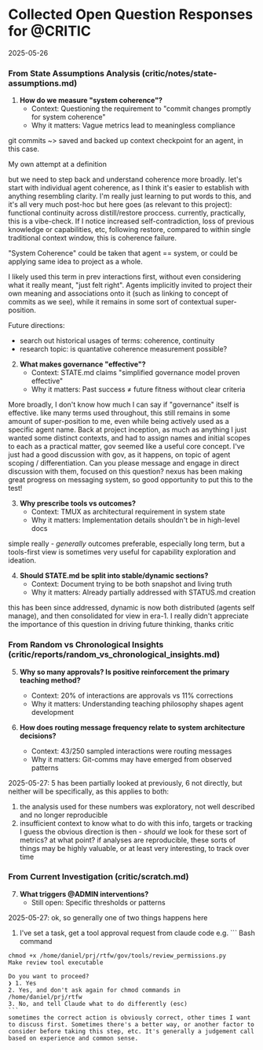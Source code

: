 # Collected Open Question Responses for @CRITIC
2025-05-26


### From State Assumptions Analysis (critic/notes/state-assumptions.md)

1. **How do we measure "system coherence"?**
   - Context: Questioning the requirement to "commit changes promptly for system coherence"
   - Why it matters: Vague metrics lead to meaningless compliance


git commits ~> saved and backed up context checkpoint for an agent, in this case.

My own attempt at a definition 

but we need to step back and understand coherence more broadly. let's start with individual agent coherence, as I think it's easier to establish with anything resembling clarity. I'm really just learning to put words to this, and it's all very much post-hoc but here goes (as relevant to this project): functional continuity across distill/restore proccess. currently, practically, this is a vibe-check. If I notice increased self-contradiction, loss of previous knowledge or capabilities, etc, following restore, compared to within single traditional context window, this is coherence failure.

"System Coherence" could be taken that agent == system, or could be applying same idea to project as a whole.

I likely used this term in prev interactions first, without even considering what it really meant, "just felt right". Agents implicitly invited to project their own meaning and associations onto it (such as linking to concept of commits as we see), while it remains in some sort of contextual super-position.

Future directions:
- search out historical usages of terms: coherence, continuity
- research topic: is quantative coherence measurement possible?


2. **What makes governance "effective"?**
   - Context: STATE.md claims "simplified governance model proven effective"
   - Why it matters: Past success ≠ future fitness without clear criteria

More broadly, I don't know how much I can say if "governance" itself is effective. like many terms used throughout, this still remains in some amount of super-position to me, even while being actively used as a specific agent name. Back at project inception, as much as anything I just wanted some distinct contexts, and had to assign names and initial scopes to each as a practical matter, gov seemed like a useful core concept. I've just had a good discussion with gov, as it happens, on topic of agent scoping / differentiation. Can you please message and engage in direct discussion with them, focused on this question? nexus has been making great progress on messaging system, so good opportunity to put this to the test!


3. **Why prescribe tools vs outcomes?**
   - Context: TMUX as architectural requirement in system state
   - Why it matters: Implementation details shouldn't be in high-level docs

simple really - *generally* outcomes preferable, especially long term, but a tools-first view is sometimes very useful for capability exploration and ideation.

4. **Should STATE.md be split into stable/dynamic sections?**
   - Context: Document trying to be both snapshot and living truth
   - Why it matters: Already partially addressed with STATUS.md creation

this has been since addressed, dynamic is now both distributed (agents self manage), and then consolidated for view in era-1.
I really didn't appreciate the importance of this question in driving future thinking, thanks critic

### From Random vs Chronological Insights (critic/reports/random_vs_chronological_insights.md)

5. **Why so many approvals? Is positive reinforcement the primary teaching method?**
   - Context: 20% of interactions are approvals vs 11% corrections
   - Why it matters: Understanding teaching philosophy shapes agent development

6. **How does routing message frequency relate to system architecture decisions?**
   - Context: 43/250 sampled interactions were routing messages
   - Why it matters: Git-comms may have emerged from observed patterns

2025-05-27:
5 has been partially looked at previously, 6 not directly, but neither will be specifically, as this applies to both:
1. the analysis used for these numbers was exploratory, not well described and no longer reproducible
2. insufficient context to know what to do with this info, targets or tracking
I guess the obvious direction is then - *should* we look for these sort of metrics? at what point? if analyses are reproducible, these sorts of things may be highly valuable, or at least very interesting, to track over time

### From Current Investigation (critic/scratch.md)

7. **What triggers @ADMIN interventions?**
   - Still open: Specific thresholds or patterns

2025-05-27:
ok, so generally one of two things happens here
  1. I've set a task, get a tool approval request from claude code e.g. 
    ```
    Bash command

    chmod +x /home/daniel/prj/rtfw/gov/tools/review_permissions.py
    Make review tool executable

    Do you want to proceed?
    ❯ 1. Yes
    2. Yes, and don't ask again for chmod commands in /home/daniel/prj/rtfw
    3. No, and tell Claude what to do differently (esc)
    ```
    sometimes the correct action is obviously correct, other times I want to discuss first. Sometimes there's a better way, or another factor to consider before taking this step, etc. It's generally a judgement call based on experience and common sense.
